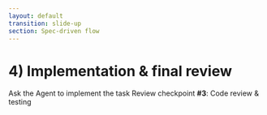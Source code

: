 ```yaml
---
layout: default
transition: slide-up
section: Spec-driven flow
---
```


# 4) Implementation & final review

<Card v-click icon="🤖" title="AI Agent" class="mt-6">
  Ask the Agent to implement the task
</Card>

<Card v-click icon="👶" title="Review" class="mt-6">
  Review checkpoint <strong>#3</strong>: Code review & testing
</Card>
